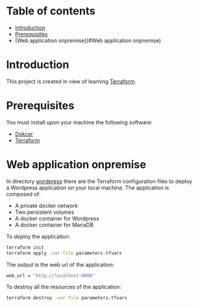 # Table of contents

- [Introduction](#introduction)
- [Prerequisites](#prerequisites)
- [Web application onpremise](#Web application onpremise)

# Introduction

This project is created in view of learning [Terraform](https://www.terraform.io/).

# Prerequisites

You must install upon your machine the following software:

* [Dokcer](https://docs.docker.com/engine/install/)
* [Terraform](https://learn.hashicorp.com/tutorials/terraform/install-cli)

# Web application onpremise

In directory [wordpress](./wordpress) there are the Terraform configuration files to deploy a Wordpress application on
your local machine. The application is composed of:

* A private docker network
* Two persistent volumes
* A docker container for Wordpress
* A docker container for MariaDB

To deploy the application:

```bash
terraform init
terraform apply -var-file parameters.tfvars
```

The output is the web url of the application:

```bash
web_url = "http://localhost:8080"
```

To destroy all the resources of the application:

```bash
terraform destroy -var-file parameters.tfvars
```





